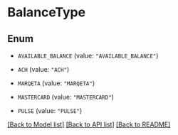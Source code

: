 # BalanceType

## Enum


* `AVAILABLE_BALANCE` (value: `"AVAILABLE_BALANCE"`)

* `ACH` (value: `"ACH"`)

* `MARQETA` (value: `"MARQETA"`)

* `MASTERCARD` (value: `"MASTERCARD"`)

* `PULSE` (value: `"PULSE"`)


[[Back to Model list]](../README.md#documentation-for-models) [[Back to API list]](../README.md#documentation-for-api-endpoints) [[Back to README]](../README.md)


